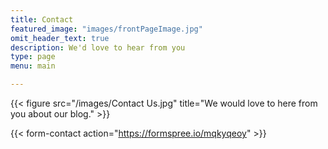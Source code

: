 ```yaml
---
title: Contact
featured_image: "images/frontPageImage.jpg"
omit_header_text: true
description: We'd love to hear from you
type: page
menu: main

---
```

{{< figure src="/images/Contact Us.jpg" title="We would love to here from you about our blog." >}}

{{< form-contact action="https://formspree.io/mqkyqeoy"  >}}
